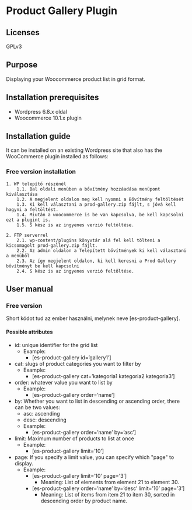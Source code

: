 # Product Gallery Plugin

## Licenses

GPLv3

## Purpose

Displaying your Woocommerce product list in grid format.

## Installation prerequisites

* Wordpress 6.8.x oldal
* Woocommerce 10.1.x plugin

## Installation guide

It can be installed on an existing Wordpress site that also has the WooCommerce plugin installed as follows:

### Free version installation

    1. WP telepítő részénél
        1.1. Bal oldali menüben a bővítmény hozzáadása menüpont kiválasztása
        1.2. A megjelent oldalon meg kell nyomni a Bővítmény feltöltését
        1.3. Ki kell választani a prod-gallery.zip fájlt, s jóvá kell hagyni a feltöltést.
        1.4. Miután a woocommerce is be van kapcsolva, be kell kapcsolni ezt a plugint is.
        1.5. S kész is az ingyenes verzió feltöltése.

    2. FTP serverrel
        2.1. wp-content/plugins könyvtár alá fel kell tölteni a kicsomagolt prod-gallery.zip fájlt.
        2.2. Az admin oldalon a Telepített bővítmények ki kell választani a menüből
        2.3. Az így megjelent oldalon, ki kell keresni a Prod Gallery bővítményt be kell kapcsolni
        2.4. S kész is az ingyenes verzió feltöltése.

## User manual

### Free version

Short kódot tud az ember használni, melynek neve [es-product-gallery].

#### Possible attributes

* id: unique identifier for the grid list
    * Example:
        * [es-product-gallery id=’gallery1’]
* cat: slugs of product categories you want to filter by
    * Example:
        * [es-product-gallery cat=’kategoria1 kategoria2 kategoria3’]
* order: whatever value you want to list by
    * Example:
        * [es-product-gallery order=’name’]
* by: Whether you want to list in descending or ascending order, there can be two values:
    * asc: ascending
    * desc: descending
    * Example:
        * [es-product-gallery order=’name’ by=’asc’]
* limit: Maximum number of products to list at once
    * Example:
        * [es-product-gallery limit=’10’]
* page: If you specify a limit value, you can specify which "page" to display.
    * Example:
        * [es-product-gallery limit=’10’ page=’3’]
            * Meaning: List of elements from element 21 to element 30.
        * [es-product-gallery order=’name’ by=’desc’ limit=’10’ page=’3’]
            * Meaning: List of items from item 21 to item 30, sorted in descending order by product name.